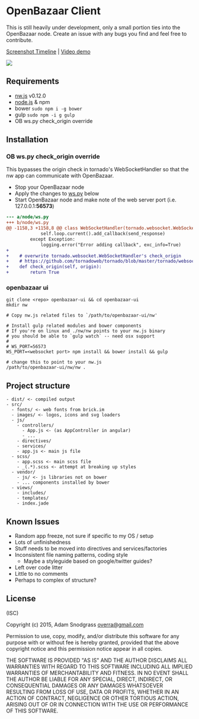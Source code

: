 # OpenBazaar Client

This is still heavily under development, only a small portion ties into the OpenBazaar node. Create an issue with any bugs you find and feel free to contribute.

[Screenshot Timeline](https://cloudup.com/cR5s4zsdQZB) | [Video demo](http://codepen.io/overra/full/971d031b40fd8492854ff5f0ba71335a/)

![](https://cldup.com/tViN1lsGal-3000x3000.png)

## Requirements

- [nw.js](http://nwjs.io) v0.12.0
- [node.js](https://nodejs.org) & npm
- bower `sudo npm i -g bower`
- gulp `sudo npm -i g gulp`
- OB ws.py check_origin override

## Installation

### OB ws.py check_origin override

This bypasses the origin check in tornado's WebSocketHandler so that the nw app 
can communicate with OpenBazaar.

- Stop your OpenBazaar node
- Apply the changes to [ws.py](https://github.com/OpenBazaar/OpenBazaar/blob/develop/node/ws.py#L1160) below
- Start OpenBazaar node and make note of the web server port (i.e. 127.0.0.1:**56573**)

```diff
--- a/node/ws.py
+++ b/node/ws.py
@@ -1158,3 +1158,8 @@ class WebSocketHandler(tornado.websocket.WebSocketHandler):
             self.loop.current().add_callback(send_response)
         except Exception:
             logging.error("Error adding callback", exc_info=True)
+
+    # overwrite tornado.websocket.WebSocketHandler's check_origin
+    # https://github.com/tornadoweb/tornado/blob/master/tornado/websocket.py#L311
+    def check_origin(self, origin):
+        return True
```

### openbazaar ui

```shell
git clone <repo> openbazaar-ui && cd openbazaar-ui 
mkdir nw 

# Copy nw.js related files to `/path/to/openbazaar-ui/nw'

# Install gulp related modules and bower components
# If you're on linux and ./nw/nw points to your nw.js binary
# you should be able to `gulp watch` -- need osx support
# 
# WS_PORT=56573
WS_PORT=<websocket port> npm install && bower install && gulp

# change this to point to your nw.js
/path/to/openbazaar-ui/nw/nw .
```

## Project structure

```
- dist/ <- compiled output
- src/
  - fonts/ <- web fonts from brick.im
  - images/ <- logos, icons and svg loaders
  - js/
    - controllers/
      - App.js <- (as AppController in angular)
      - ...
    - directives/
    - services/
    - app.js <- main js file
  - scss/
    - app.scss <- main scss file
    - _(.*).scss <- attempt at breaking up styles
  - vendor/
    - js/ <- js libraries not on bower
    - ... components installed by bower
  - views/
    - includes/
    - templates/
    - index.jade
```

## Known Issues

- Random app freeze, not sure if specific to my OS / setup
- Lots of unfinishedness
- Stuff needs to be moved into directives and services/factories
- Inconsistent file naming patterns, coding style
  - Maybe a styleguide based on google/twitter guides?
- Left over code litter
- Little to no comments
- Perhaps to complex of structure?

## License
(ISC)

Copyright (c) 2015, Adam Snodgrass <overra@gmail.com>

Permission to use, copy, modify, and/or distribute this software for any purpose with or without fee is hereby granted, provided that the above copyright notice and this permission notice appear in all copies.

THE SOFTWARE IS PROVIDED "AS IS" AND THE AUTHOR DISCLAIMS ALL WARRANTIES WITH REGARD TO THIS SOFTWARE INCLUDING ALL IMPLIED WARRANTIES OF MERCHANTABILITY AND FITNESS. IN NO EVENT SHALL THE AUTHOR BE LIABLE FOR ANY SPECIAL, DIRECT, INDIRECT, OR CONSEQUENTIAL DAMAGES OR ANY DAMAGES WHATSOEVER RESULTING FROM LOSS OF USE, DATA OR PROFITS, WHETHER IN AN ACTION OF CONTRACT, NEGLIGENCE OR OTHER TORTIOUS ACTION, ARISING OUT OF OR IN CONNECTION WITH THE USE OR PERFORMANCE OF THIS SOFTWARE.